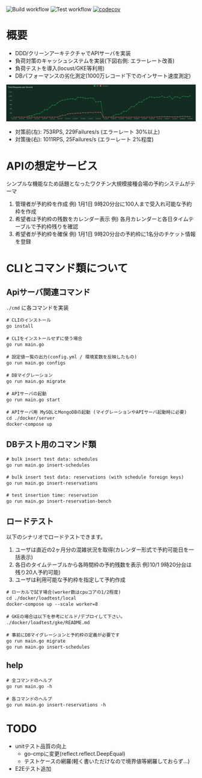 ![Build workflow](https://github.com/toaru/clean-arch-api/actions/workflows/build.yml/badge.svg)
![Test workflow](https://github.com/toaru/clean-arch-api/actions/workflows/test.yml/badge.svg)
[![codecov](https://codecov.io/gh/toaru/clean-arch-api/branch/master/graph/badge.svg?token=0BF4QVWNHI)](https://codecov.io/gh/toaru/clean-arch-api)

# 概要
- DDD/クリーンアーキテクチャでAPIサーバを実装
- 負荷対策のキャッシュシステムを実装(下図右側: エラーレート改善)
- 負荷テストを導入(locust/GKE等利用)
- DBパフォーマンスの劣化測定(1000万レコード下でのインサート速度測定)

<p align="center"><img src="./docs/locust_result.png" alt="locust result"></p>

- 対策前(左):  753RPS, 229Failures/s (エラーレート 30%以上)
- 対策後(右): 1011RPS,  25Failures/s (エラーレート  2%程度)

# APIの想定サービス
シンプルな機能なため話題となったワクチン大規模接種会場の予約システムがテーマ  
1. 管理者が予約枠を作成                例) 1月1日 9時20分台に100人まで受入れ可能な予約枠を作成
2. 希望者は予約枠の残数をカレンダー表示 例) 各月カレンダーと各日タイムテーブルで予約枠残りを確認
3. 希望者が予約枠を確保                例) 1月1日 9時20分台の予約枠に1名分のチケット情報を登録

# CLIとコマンド類について
## Apiサーバ関連コマンド
`./cmd` に各コマンドを実装

```shell
# CLIのインストール
go install 

# CLIをインストールせずに使う場合
go run main.go

# 設定値一覧の出力(config.yml / 環境変数を反映したもの)
go run main.go configs

# DBマイグレーション
go run main.go migrate

# APIサーバの起動
go run main.go start

# APIサーバ用 MySQLとMongoDBの起動 (マイグレーションやAPIサーバ起動時に必要)
cd ./docker/server
docker-compose up
```

## DBテスト用のコマンド類
```shell
# bulk insert test data: schedules
go run main.go insert-schedules

# bulk insert test data: reservations (with schedule foreign keys)
go run main.go insert-reservations

# test insertion time: reservation
go run main.go insert-reservation-bench
```

## ロードテスト
以下のシナリオでロードテストできます。
1. ユーザは直近の2ヶ月分の混雑状況を取得(カレンダー形式で予約可能日を一括表示)
2. 各日のタイムテーブルから各時間枠の予約残数を表示 例)10/1 9時20分台は残り20人予約可能)
3. ユーザは利用可能な予約枠を指定して予約作成

```shell
# ローカルで試す場合(worker数はcpuコアの1/2程度)
cd ./docker/loadtest/local
docker-compose up --scale worker=8

# GKEの場合は以下を参考にビルド/デプロイして下さい。
./docker/loadtest/gke/README.md

# 事前にDBマイグレーションと予約枠の定義が必要です
go run main.go migrate
go run main.go insert-schedules
```

## help
```shell
# 全コマンドのヘルプ
go run main.go -h

# 各コマンドのヘルプ
go run main.go insert-reservations -h
```

# TODO
- unitテスト品質の向上
  - go-cmpに変更(reflect.reflect.DeepEqual)
  - テストケースの網羅(軽く書いただけなので境界値等網羅しておらず...)
- E2Eテスト追加
